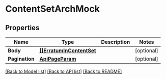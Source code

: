 # ContentSetArchMock

## Properties

Name | Type | Description | Notes
------------ | ------------- | ------------- | -------------
**Body** | [**[]ErratumInContentSet**](ErratumInContentSet.md) |  | [optional] 
**Pagination** | [**ApiPageParam**](APIPageParam.md) |  | [optional] 

[[Back to Model list]](../README.md#documentation-for-models) [[Back to API list]](../README.md#documentation-for-api-endpoints) [[Back to README]](../README.md)


